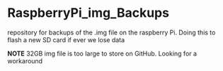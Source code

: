 # RaspberryPi_img_Backups
repository for backups of the .img file on the raspberry Pi. Doing this to flash a new SD card if ever we lose data


**NOTE**
32GB img file is too large to store on GitHub. Looking for a workaround
